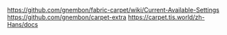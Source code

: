 https://github.com/gnembon/fabric-carpet/wiki/Current-Available-Settings
https://github.com/gnembon/carpet-extra
https://carpet.tis.world/zh-Hans/docs
